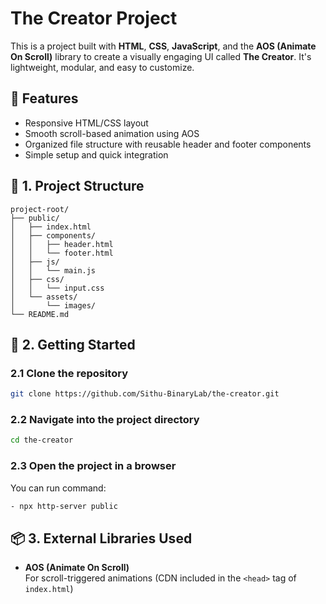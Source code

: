 # The Creator Project

This is a project built with **HTML**, **CSS**, **JavaScript**, and the **AOS (Animate On Scroll)** library to create a visually engaging UI called **The Creator**. It's lightweight, modular, and easy to customize.

## 🌟 Features

- Responsive HTML/CSS layout
- Smooth scroll-based animation using AOS
- Organized file structure with reusable header and footer components
- Simple setup and quick integration

## 📂 1. Project Structure

```
project-root/
├── public/
│   ├── index.html
│   ├── components/
│   │   ├── header.html
│   │   └── footer.html
│   ├── js/
│   │   └── main.js
│   ├── css/
│   │   └── input.css
│   └── assets/
│       └── images/
└── README.md

```

## 🚀 2. Getting Started

### 2.1 Clone the repository

```bash
git clone https://github.com/Sithu-BinaryLab/the-creator.git
```

### 2.2 Navigate into the project directory

```bash
cd the-creator
```

### 2.3 Open the project in a browser

You can run command:

```bash
- npx http-server public
```

## 📦 3. External Libraries Used

- **AOS (Animate On Scroll)**  
  For scroll-triggered animations (CDN included in the `<head>` tag of `index.html`)
